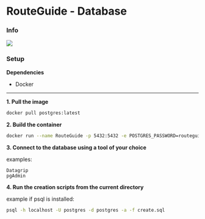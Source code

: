 # RouteGuide - Database

### Info

![](https://img.shields.io/badge/Database-Postgres%2016-blue?style=for-the-badge&logo=postgresql)

### Setup

**Dependencies**
* Docker

___
**1. Pull the image**
```bash
docker pull postgres:latest
```

**2. Build the container**
````bash
docker run --name RouteGuide -p 5432:5432 -e POSTGRES_PASSWORD=routeguideroot -d postgres
````

**3. Connect to the database using a tool of your choice**

examples:
````
Datagrip
pgAdmin
````

**4. Run the creation scripts from the current directory**

example if psql is installed:
```bash
psql -h localhost -U postgres -d postgres -a -f create.sql
```